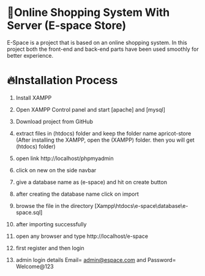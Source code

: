 # 🍁Online Shopping System With Server (E-space Store)

E-Space is a project that is based on an online shopping system. In this project both the front-end and back-end parts have been used smoothly for better experience. 

# 🔥Installation Process
01. Install XAMPP

02. Open XAMPP Control panel and start [apache] and [mysql]

03. Download project from GitHub 
    
04. extract files in (htdocs) folder and keep the folder name apricot-store (After installing the XAMPP, open the (XAMPP) folder. then you will get (htdocs) folder)

05. open link http://localhost/phpmyadmin

06. click on new on the side navbar

07. give a database name as (e-space) and hit on create button

08. after creating the database name click on import

09. browse the file in the directory [Xampp\htdocs\e-space\database\e-space.sql]

10. after importing successfully

11. open any browser and type http://localhost/e-space

12. first register and then login

13. admin login details  Email= admin@espace.com and Password= Welcome@123


